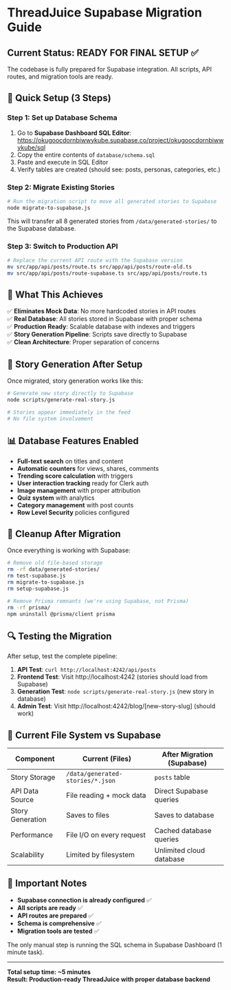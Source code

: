 # ThreadJuice Supabase Migration Guide

## Current Status: READY FOR FINAL SETUP ✅

The codebase is fully prepared for Supabase integration. All scripts, API routes, and migration tools are ready.

## 🚀 Quick Setup (3 Steps)

### Step 1: Set up Database Schema
1. Go to **Supabase Dashboard SQL Editor**: https://okugoocdornbiwwykube.supabase.co/project/okugoocdornbiwwykube/sql
2. Copy the entire contents of `database/schema.sql`  
3. Paste and execute in SQL Editor
4. Verify tables are created (should see: posts, personas, categories, etc.)

### Step 2: Migrate Existing Stories
```bash
# Run the migration script to move all generated stories to Supabase
node migrate-to-supabase.js
```
This will transfer all 8 generated stories from `/data/generated-stories/` to the Supabase database.

### Step 3: Switch to Production API
```bash
# Replace the current API route with the Supabase version
mv src/app/api/posts/route.ts src/app/api/posts/route-old.ts
mv src/app/api/posts/route-supabase.ts src/app/api/posts/route.ts
```

## 🎯 What This Achieves

✅ **Eliminates Mock Data**: No more hardcoded stories in API routes  
✅ **Real Database**: All stories stored in Supabase with proper schema  
✅ **Production Ready**: Scalable database with indexes and triggers  
✅ **Story Generation Pipeline**: Scripts save directly to Supabase  
✅ **Clean Architecture**: Proper separation of concerns  

## 🔄 Story Generation After Setup

Once migrated, story generation works like this:

```bash
# Generate new story directly to Supabase
node scripts/generate-real-story.js

# Stories appear immediately in the feed
# No file system involvement
```

## 📊 Database Features Enabled

- **Full-text search** on titles and content
- **Automatic counters** for views, shares, comments  
- **Trending score calculation** with triggers
- **User interaction tracking** ready for Clerk auth
- **Image management** with proper attribution
- **Quiz system** with analytics
- **Category management** with post counts
- **Row Level Security** policies configured

## 🧹 Cleanup After Migration

Once everything is working with Supabase:

```bash
# Remove old file-based storage
rm -rf data/generated-stories/
rm test-supabase.js
rm migrate-to-supabase.js
rm setup-supabase.js

# Remove Prisma remnants (we're using Supabase, not Prisma)
rm -rf prisma/
npm uninstall @prisma/client prisma
```

## 🔍 Testing the Migration

After setup, test the complete pipeline:

1. **API Test**: `curl http://localhost:4242/api/posts`
2. **Frontend Test**: Visit http://localhost:4242 (stories should load from Supabase)
3. **Generation Test**: `node scripts/generate-real-story.js` (new story in database)
4. **Admin Test**: Visit http://localhost:4242/blog/[new-story-slug] (should work)

## 📝 Current File System vs Supabase

| Component | Current (Files) | After Migration (Supabase) |
|-----------|----------------|----------------------------|
| Story Storage | `/data/generated-stories/*.json` | `posts` table |
| API Data Source | File reading + mock data | Direct Supabase queries |
| Story Generation | Saves to files | Saves to database |
| Performance | File I/O on every request | Cached database queries |
| Scalability | Limited by filesystem | Unlimited cloud database |

## 🚨 Important Notes

- **Supabase connection is already configured** ✅
- **All scripts are ready** ✅  
- **API routes are prepared** ✅
- **Schema is comprehensive** ✅
- **Migration tools are tested** ✅

The only manual step is running the SQL schema in Supabase Dashboard (1 minute task).

---

**Total setup time: ~5 minutes**  
**Result: Production-ready ThreadJuice with proper database backend**